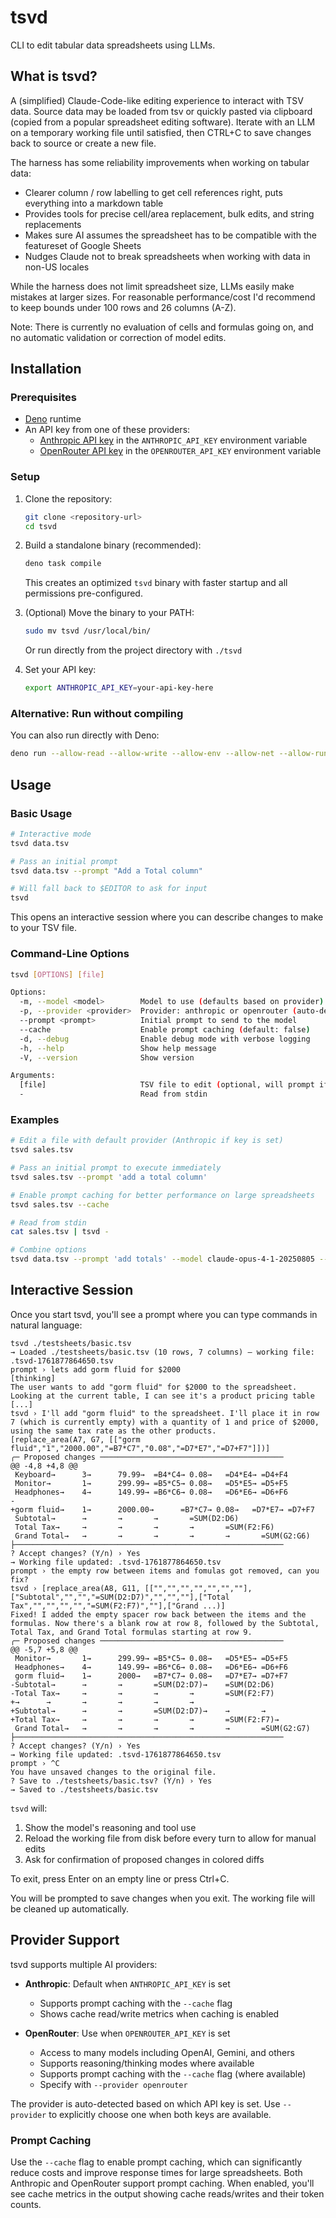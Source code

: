 # tsvd

CLI to edit tabular data spreadsheets using LLMs.

## What is tsvd?

A (simplified) Claude-Code-like editing experience to interact with TSV data. Source data may be loaded from tsv or quickly pasted via clipboard (copied from a popular spreadsheet editing software). Iterate with an LLM on a temporary
working file until satisfied, then CTRL+C to save changes back to source or create a new file.

The harness has some reliability improvements when working on tabular data:
- Clearer column / row labelling to get cell references right, puts everything into a markdown table
- Provides tools for precise cell/area replacement, bulk edits, and string replacements
- Makes sure AI assumes the spreadsheet has to be compatible with the featureset of Google Sheets
- Nudges Claude not to break spreadsheets when working with data in non-US locales

While the harness does not limit spreadsheet size, LLMs easily make mistakes at larger sizes. For reasonable performance/cost I'd recommend to keep bounds under 100 rows and 26 columns (A-Z).

Note: There is currently no evaluation of cells and formulas going on, and no automatic validation or correction of model edits.

## Installation

### Prerequisites

- [Deno](https://deno.land/) runtime
- An API key from one of these providers:
  - [Anthropic API key](https://console.anthropic.com/) in the `ANTHROPIC_API_KEY` environment variable
  - [OpenRouter API key](https://openrouter.ai/settings/keys) in the `OPENROUTER_API_KEY` environment variable

### Setup

1. Clone the repository:

   ```bash
   git clone <repository-url>
   cd tsvd
   ```

2. Build a standalone binary (recommended):

   ```bash
   deno task compile
   ```

   This creates an optimized `tsvd` binary with faster startup and all permissions pre-configured.

3. (Optional) Move the binary to your PATH:

   ```bash
   sudo mv tsvd /usr/local/bin/
   ```

   Or run directly from the project directory with `./tsvd`

4. Set your API key:
   ```bash
   export ANTHROPIC_API_KEY=your-api-key-here
   ```

### Alternative: Run without compiling

You can also run directly with Deno:

```bash
deno run --allow-read --allow-write --allow-env --allow-net --allow-run tsvd.ts
```

## Usage

### Basic Usage

```bash
# Interactive mode
tsvd data.tsv

# Pass an initial prompt
tsvd data.tsv --prompt "Add a Total column"

# Will fall back to $EDITOR to ask for input
tsvd
```

This opens an interactive session where you can describe changes to make to your
TSV file.

### Command-Line Options

```bash
tsvd [OPTIONS] [file]

Options:
  -m, --model <model>        Model to use (defaults based on provider)
  -p, --provider <provider>  Provider: anthropic or openrouter (auto-detected)
  --prompt <prompt>          Initial prompt to send to the model
  --cache                    Enable prompt caching (default: false)
  -d, --debug                Enable debug mode with verbose logging
  -h, --help                 Show help message
  -V, --version              Show version

Arguments:
  [file]                     TSV file to edit (optional, will prompt if not provided)
  -                          Read from stdin
```

### Examples

```bash
# Edit a file with default provider (Anthropic if key is set)
tsvd sales.tsv

# Pass an initial prompt to execute immediately
tsvd sales.tsv --prompt 'add a total column'

# Enable prompt caching for better performance on large spreadsheets
tsvd sales.tsv --cache

# Read from stdin
cat sales.tsv | tsvd -

# Combine options
tsvd data.tsv --prompt 'add totals' --model claude-opus-4-1-20250805 --cache --debug
```

## Interactive Session

Once you start tsvd, you'll see a prompt where you can type commands in natural language:

```
tsvd ./testsheets/basic.tsv
→ Loaded ./testsheets/basic.tsv (10 rows, 7 columns) — working file: .tsvd-1761877864650.tsv
prompt › lets add gorm fluid for $2000
[thinking]
The user wants to add "gorm fluid" for $2000 to the spreadsheet. Looking at the current table, I can see it's a product pricing table [...]
tsvd › I'll add "gorm fluid" to the spreadsheet. I'll place it in row 7 (which is currently empty) with a quantity of 1 and price of $2000, using the same tax rate as the other products.
[replace_area(A7, G7, [["gorm fluid","1","2000.00","=B7*C7","0.08","=D7*E7","=D7+F7"]])]
╭─ Proposed changes ─────────────────────────────────────────
@@ -4,8 +4,8 @@
 Keyboard→      3→      79.99→  =B4*C4→ 0.08→   =D4*E4→ =D4+F4
 Monitor→       1→      299.99→ =B5*C5→ 0.08→   =D5*E5→ =D5+F5
 Headphones→    4→      149.99→ =B6*C6→ 0.08→   =D6*E6→ =D6+F6
-
+gorm fluid→    1→      2000.00→      =B7*C7→ 0.08→   =D7*E7→ =D7+F7
 Subtotal→      →       →       →       =SUM(D2:D6)
 Total Tax→     →       →       →       →       =SUM(F2:F6)
 Grand Total→   →       →       →       →       →       =SUM(G2:G6)
├────────────────────────────────────────────────────────────
? Accept changes? (Y/n) › Yes
→ Working file updated: .tsvd-1761877864650.tsv
prompt › the empty row between items and fomulas got removed, can you fix?
tsvd › [replace_area(A8, G11, [["","","","","","",""],["Subtotal","","","=SUM(D2:D7)","","",""],["Total Tax","","","","","=SUM(F2:F7)",""],["Grand ...)]
Fixed! I added the empty spacer row back between the items and the formulas. Now there's a blank row at row 8, followed by the Subtotal, Total Tax, and Grand Total formulas starting at row 9.
╭─ Proposed changes ─────────────────────────────────────────
@@ -5,7 +5,8 @@
 Monitor→       1→      299.99→ =B5*C5→ 0.08→   =D5*E5→ =D5+F5
 Headphones→    4→      149.99→ =B6*C6→ 0.08→   =D6*E6→ =D6+F6
 gorm fluid→    1→      2000→   =B7*C7→ 0.08→   =D7*E7→ =D7+F7
-Subtotal→      →       →       =SUM(D2:D7)→    =SUM(D2:D6)
-Total Tax→     →       →       →       →       =SUM(F2:F7)
+→      →       →       →       →       →
+Subtotal→      →       →       =SUM(D2:D7)→    →       →
+Total Tax→     →       →       →       →       =SUM(F2:F7)→
 Grand Total→   →       →       →       →       →       =SUM(G2:G7)
├────────────────────────────────────────────────────────────
? Accept changes? (Y/n) › Yes
→ Working file updated: .tsvd-1761877864650.tsv
prompt › ^C
You have unsaved changes to the original file.
? Save to ./testsheets/basic.tsv? (Y/n) › Yes
→ Saved to ./testsheets/basic.tsv
```

`tsvd` will:

1. Show the model's reasoning and tool use
2. Reload the working file from disk before every turn to allow for manual edits
3. Ask for confirmation of proposed changes in colored diffs

To exit, press Enter on an empty line or press Ctrl+C.

You will be prompted to save changes when you exit. The working file will be cleaned up automatically.

## Provider Support

tsvd supports multiple AI providers:

- **Anthropic**: Default when `ANTHROPIC_API_KEY` is set
  - Supports prompt caching with the `--cache` flag
  - Shows cache read/write metrics when caching is enabled

- **OpenRouter**: Use when `OPENROUTER_API_KEY` is set
  - Access to many models including OpenAI, Gemini, and others
  - Supports reasoning/thinking modes where available
  - Supports prompt caching with the `--cache` flag (where available)
  - Specify with `--provider openrouter`

The provider is auto-detected based on which API key is set. Use `--provider` to explicitly choose one when both keys are available.

### Prompt Caching

Use the `--cache` flag to enable prompt caching, which can significantly reduce costs and improve response times for large spreadsheets. Both Anthropic and OpenRouter support prompt caching. When enabled, you'll see cache metrics in the output showing cache reads/writes and their token counts.
